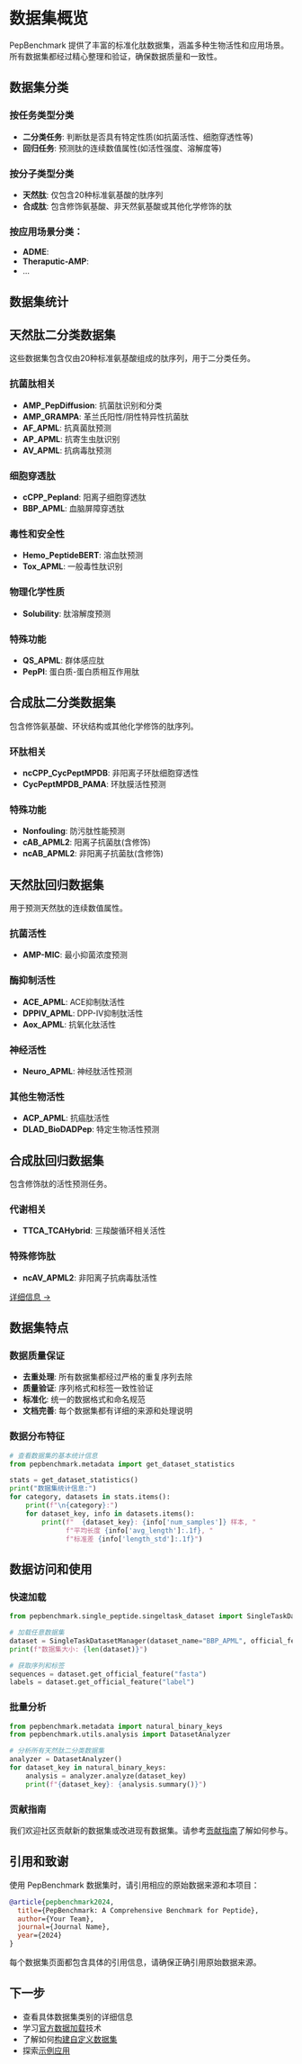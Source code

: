 # 数据集概览

PepBenchmark 提供了丰富的标准化肽数据集，涵盖多种生物活性和应用场景。所有数据集都经过精心整理和验证，确保数据质量和一致性。

## 数据集分类

### 按任务类型分类

- **二分类任务**: 判断肽是否具有特定性质(如抗菌活性、细胞穿透性等)
- **回归任务**: 预测肽的连续数值属性(如活性强度、溶解度等)

### 按分子类型分类

- **天然肽**: 仅包含20种标准氨基酸的肽序列
- **合成肽**: 包含修饰氨基酸、非天然氨基酸或其他化学修饰的肽

### 按应用场景分类：

- **ADME**:
- **Theraputic-AMP**:
- ...


## 数据集统计



## 天然肽二分类数据集

这些数据集包含仅由20种标准氨基酸组成的肽序列，用于二分类任务。

### 抗菌肽相关
- **AMP_PepDiffusion**: 抗菌肽识别和分类
- **AMP_GRAMPA**: 革兰氏阳性/阴性特异性抗菌肽
- **AF_APML**: 抗真菌肽预测
- **AP_APML**: 抗寄生虫肽识别
- **AV_APML**: 抗病毒肽预测

### 细胞穿透肽
- **cCPP_Pepland**: 阳离子细胞穿透肽
- **BBP_APML**: 血脑屏障穿透肽

### 毒性和安全性
- **Hemo_PeptideBERT**: 溶血肽预测
- **Tox_APML**: 一般毒性肽识别

### 物理化学性质
- **Solubility**: 肽溶解度预测

### 特殊功能
- **QS_APML**: 群体感应肽
- **PepPI**: 蛋白质-蛋白质相互作用肽


## 合成肽二分类数据集

包含修饰氨基酸、环状结构或其他化学修饰的肽序列。

### 环肽相关
- **ncCPP_CycPeptMPDB**: 非阳离子环肽细胞穿透性
- **CycPeptMPDB_PAMA**: 环肽膜活性预测

### 特殊功能
- **Nonfouling**: 防污肽性能预测
- **cAB_APML2**: 阳离子抗菌肽(含修饰)
- **ncAB_APML2**: 非阳离子抗菌肽(含修饰)


## 天然肽回归数据集

用于预测天然肽的连续数值属性。

### 抗菌活性
- **AMP-MIC**: 最小抑菌浓度预测

### 酶抑制活性
- **ACE_APML**: ACE抑制肽活性
- **DPPIV_APML**: DPP-IV抑制肽活性
- **Aox_APML**: 抗氧化肽活性

### 神经活性
- **Neuro_APML**: 神经肽活性预测

### 其他生物活性
- **ACP_APML**: 抗癌肽活性
- **DLAD_BioDADPep**: 特定生物活性预测


## 合成肽回归数据集

包含修饰肽的活性预测任务。

### 代谢相关
- **TTCA_TCAHybrid**: 三羧酸循环相关活性

### 特殊修饰肽
- **ncAV_APML2**: 非阳离子抗病毒肽活性

[详细信息 →](synthetic_regression.md)

## 数据集特点

### 数据质量保证
- **去重处理**: 所有数据集都经过严格的重复序列去除
- **质量验证**: 序列格式和标签一致性验证
- **标准化**: 统一的数据格式和命名规范
- **文档完善**: 每个数据集都有详细的来源和处理说明

### 数据分布特征

```python
# 查看数据集的基本统计信息
from pepbenchmark.metadata import get_dataset_statistics

stats = get_dataset_statistics()
print("数据集统计信息:")
for category, datasets in stats.items():
    print(f"\n{category}:")
    for dataset_key, info in datasets.items():
        print(f"  {dataset_key}: {info['num_samples']} 样本, "
              f"平均长度 {info['avg_length']:.1f}, "
              f"标准差 {info['length_std']:.1f}")
```


## 数据访问和使用

### 快速加载

```python
from pepbenchmark.single_peptide.singeltask_dataset import SingleTaskDatasetManager

# 加载任意数据集
dataset = SingleTaskDatasetManager(dataset_name="BBP_APML", official_feature_names=["fasta", "label"])
print(f"数据集大小: {len(dataset)}")

# 获取序列和标签
sequences = dataset.get_official_feature("fasta")
labels = dataset.get_official_feature("label")
```

### 批量分析

```python
from pepbenchmark.metadata import natural_binary_keys
from pepbenchmark.utils.analysis import DatasetAnalyzer

# 分析所有天然肽二分类数据集
analyzer = DatasetAnalyzer()
for dataset_key in natural_binary_keys:
    analysis = analyzer.analyze(dataset_key)
    print(f"{dataset_key}: {analysis.summary()}")
```


### 贡献指南
我们欢迎社区贡献新的数据集或改进现有数据集。请参考[贡献指南](../contributing.md)了解如何参与。

## 引用和致谢

使用 PepBenchmark 数据集时，请引用相应的原始数据来源和本项目：

```bibtex
@article{pepbenchmark2024,
  title={PepBenchmark: A Comprehensive Benchmark for Peptide},
  author={Your Team},
  journal={Journal Name},
  year={2024}
}
```

每个数据集页面都包含具体的引用信息，请确保正确引用原始数据来源。

## 下一步
- 查看具体数据集类别的详细信息
- 学习[官方数据加载](../user_guide/data_loading.md)技术
- 了解如何[构建自定义数据集](../construct_dataset.md)
- 探索[示例应用](../examples/)

